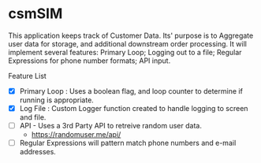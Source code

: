 # csmSIM

This application keeps track of Customer Data. Its' purpose is to Aggregate user data for storage, and additional downstream order processing.
It will implement several features: Primary Loop; Logging out to a file; Regular Expressions for phone number formats; API input.

Feature List
* [x] Primary Loop : Uses a boolean flag, and loop counter to determine if running is appropriate. 
* [x] Log File : Custom Logger function created to handle logging to screen and file.
* [ ] API - Uses a 3rd Party API to retreive random user data.
  * https://randomuser.me/api/
* [ ] Regular Expressions will pattern match phone numbers and e-mail addresses. 